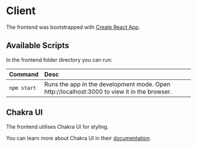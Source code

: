 # Client 

The frontend was bootstrapped with [Create React App](https://github.com/facebook/create-react-app).

## Available Scripts

In the frontend folder directory you can run:

| Command | Desc |
|:---|:---|
| `npm start` | Runs the app in the development mode. Open http://localhost:3000 to view it in the browser. |

## Chakra UI

The frontend utilises Chakra UI for styling.

You can learn more about Chakra UI in their [documentation](https://chakra-ui.com/docs/getting-started).